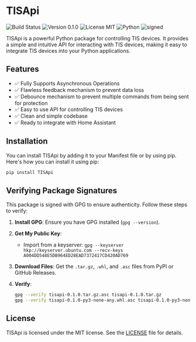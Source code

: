 # TISApi

![Build Status](https://img.shields.io/badge/build-passing-brightgreen)
![Version 0.1.0](https://img.shields.io/badge/version-0.1.0-blue)
![License MIT](https://img.shields.io/badge/license-MIT-green)
![Python](https://img.shields.io/badge/python-3.11+-orange)
![signed](https://img.shields.io/badge/signed-yes-green)

TISApi is a powerful Python package for controlling TIS devices. It provides a simple and intuitive API for interacting with TIS devices, making it easy to integrate TIS devices into your Python applications.

## Features

- ✅ Fully Supports Asynchronous Operations
- ✅ Flawless feedback mechanism to prevent data loss
- ✅ Debounce mechanism to prevent multiple commands from being sent for protection
- ✅ Easy to use API for controlling TIS devices
- ✅ Clean and simple codebase
- ✅ Ready to integrate with Home Assistant

## Installation

You can install TISApi by adding it to your Manifest file or by using pip. Here's how you can install it using pip:

```bash
pip install TISApi
```

## Verifying Package Signatures

This package is signed with GPG to ensure authenticity. Follow these steps to verify:

1. **Install GPG**: Ensure you have GPG installed (`gpg --version`).

2. **Get My Public Key**:
   - Import from a keyserver: `gpg --keyserver hkp://keyserver.ubuntu.com --recv-keys A004DD548E5DB964ED28EAD7372417CD420AD769`

3. **Download Files**: Get the `.tar.gz`, `.whl`, and `.asc` files from PyPI or GitHub Releases.

4. **Verify**:

   ```bash
   gpg --verify tisapi-0.1.0.tar.gz.asc tisapi-0.1.0.tar.gz
   gpg --verify tisapi-0.1.0-py3-none-any.whl.asc tisapi-0.1.0-py3-none-any.whl

## License

TISApi is licensed under the MIT license. See the [LICENSE](https://github.com/KarimTIS/TISApi/blob/main/LICENSE) file for details.
